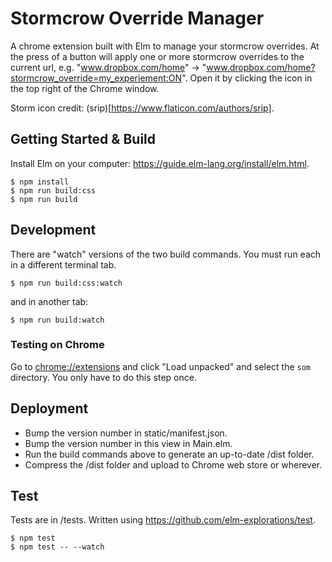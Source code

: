 # Stormcrow Override Manager

A chrome extension built with Elm to manage your stormcrow overrides. At the press of a button will apply one or more stormcrow overrides to the current url, e.g. "www.dropbox.com/home" -> "www.dropbox.com/home?stormcrow_override=my_experiement:ON". Open it by clicking the icon in the top right of the Chrome window.

Storm icon credit: (srip)[https://www.flaticon.com/authors/srip].

## Getting Started & Build

Install Elm on your computer: https://guide.elm-lang.org/install/elm.html.

```
$ npm install
$ npm run build:css
$ npm run build
```

## Development

There are "watch" versions of the two build commands. You must run each in a different terminal tab.

```
$ npm run build:css:watch
```

and in another tab:

```
$ npm run build:watch
```

### Testing on Chrome

Go to [chrome://extensions](chrome://extensions) and click "Load unpacked" and select the `som` directory. You only have to do this step once.

## Deployment

- Bump the version number in static/manifest.json.
- Bump the version number in this view in Main.elm.
- Run the build commands above to generate an up-to-date /dist folder.
- Compress the /dist folder and upload to Chrome web store or wherever.

## Test

Tests are in /tests. Written using https://github.com/elm-explorations/test.

```
$ npm test
$ npm test -- --watch
```
